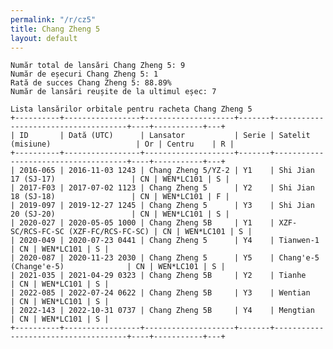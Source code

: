 ```yaml
---
permalink: "/r/cz5"
title: Chang Zheng 5
layout: default
---
```


    Număr total de lansări Chang Zheng 5: 9
    Număr de eșecuri Chang Zheng 5: 1
    Rată de succes Chang Zheng 5: 88.89%
    Număr de lansări reușite de la ultimul eșec: 7
    
    Lista lansărilor orbitale pentru racheta Chang Zheng 5
    +----------+-----------------+--------------------+-------+-------------------------------------+----+-----------+---+
    | ID       | Dată (UTC)      | Lansator           | Serie | Satelit (misiune)                   | Or | Centru    | R |
    +----------+-----------------+--------------------+-------+-------------------------------------+----+-----------+---+
    | 2016-065 | 2016-11-03 1243 | Chang Zheng 5/YZ-2 | Y1    | Shi Jian 17 (SJ-17)                 | CN | WEN*LC101 | S |
    | 2017-F03 | 2017-07-02 1123 | Chang Zheng 5      | Y2    | Shi Jian 18 (SJ-18)                 | CN | WEN*LC101 | F |
    | 2019-097 | 2019-12-27 1245 | Chang Zheng 5      | Y3    | Shi Jian 20 (SJ-20)                 | CN | WEN*LC101 | S |
    | 2020-027 | 2020-05-05 1000 | Chang Zheng 5B     | Y1    | XZF-SC/RCS-FC-SC (XZF-FC/RCS-FC-SC) | CN | WEN*LC101 | S |
    | 2020-049 | 2020-07-23 0441 | Chang Zheng 5      | Y4    | Tianwen-1                           | CN | WEN*LC101 | S |
    | 2020-087 | 2020-11-23 2030 | Chang Zheng 5      | Y5    | Chang'e-5 (Change'e-5)              | CN | WEN*LC101 | S |
    | 2021-035 | 2021-04-29 0323 | Chang Zheng 5B     | Y2    | Tianhe                              | CN | WEN*LC101 | S |
    | 2022-085 | 2022-07-24 0622 | Chang Zheng 5B     | Y3    | Wentian                             | CN | WEN*LC101 | S |
    | 2022-143 | 2022-10-31 0737 | Chang Zheng 5B     | Y4    | Mengtian                            | CN | WEN*LC101 | S |
    +----------+-----------------+--------------------+-------+-------------------------------------+----+-----------+---+
    

